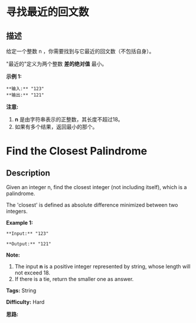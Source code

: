 # 寻找最近的回文数

## 描述

给定一个整数 n ，你需要找到与它最近的回文数（不包括自身）。

"最近的"定义为两个整数 **差的绝对值** 最小。

**示例 1:**

    
    
    **输入:** "123"
    **输出:** "121"
    

**注意:**

  1. **n** 是由字符串表示的正整数，其长度不超过18。
  2. 如果有多个结果，返回最小的那个。



# Find the Closest Palindrome

## Description



Given an integer n, find the closest integer (not including itself), which is a palindrome.

The 'closest' is defined as absolute difference minimized between two integers.

**Example 1:**  

    
    
    **Input:** "123"
    **Output:** "121"
    

**Note:**  

  1. The input **n** is a positive integer represented by string, whose length will not exceed 18.
  2. If there is a tie, return the smaller one as answer.


**Tags:** String

**Difficulty:** Hard

**思路:**
